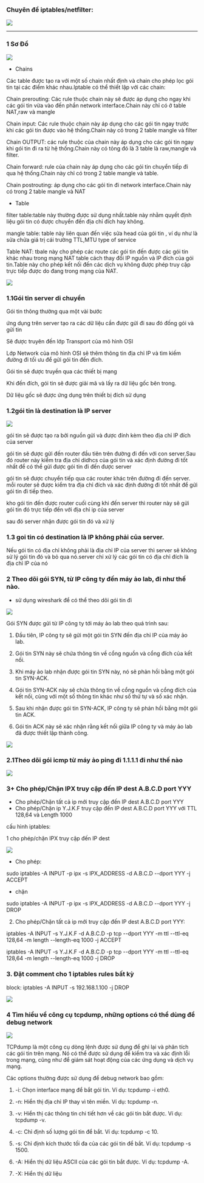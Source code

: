 ### Chuyên đề iptables/netfilter:

![](Iptables.jpg)

--- 

### 1 Sơ Đồ 

![](20200209022945.png)

- Chains

Các table được tạo ra với một số chain nhất định và chain cho phép lọc gói tin tại các điểm khác nhau.Iptable có thể thiết lập với các chain:

Chain prerouting: Các rule thuộc chain này sẽ được áp dụng cho ngay khi các gói tin vừa vào đến phần network interface.Chain này chỉ có ở table NAT,raw và mangle

Chain input: Các rule thuộc chain này áp dụng cho các gói tin ngay trước khi các gói tin được vào hệ thống.Chain này có trong 2 table mangle và filter

Chain OUTPUT: các rule thuộc của chain này áp dụng cho các gói tin ngay khi gói tin đi ra từ hệ thống.Chain này có tỏng đó là 3 table là raw,mangle và filter.

Chain forward: rule của chain này áp dụng cho các gói tin chuyển tiếp đi qua hệ thống.Chain này chỉ có trong 2 table mangle và table.

Chain postrouting: áp dụng cho các gói tin đi network interface.Chain này có trong 2 table mangle và NAT

- Table

filter table:table này thường được sử dụng nhất.table này nhằm quyết định liệu gói tin có được chuyển đến địa chỉ đích hay không.

mangle table: table này liên quan đến việc sửa head của gói tin , ví dụ như là sửa chửa giá trị cái trường TTL,MTU type of service

Table NAT: tbale này cho phép các route các gói tin đến được các gói tin khác nhau trong mạng NAT table cách thay đổi IP nguồn và IP đích của gói tin.Table này cho phép kết nối đến các dịch vụ không được phép truy cập trực tiếp được do đang trong mạng của NAT.

![](rule.png)

### 1.1Gói tin server di chuyển

Gói tin thông thường qua một vài bước

 ứng dụng trên server tạo ra các dữ liệu cần được gửi đi sau đó đống gói và gửi tin

Sẽ được truyên đến lớp Transport của mô hình OSI

Lớp Network của mô hình OSI sẽ thêm thông tin địa chỉ IP và tìm kiếm đường đi tối ưu để gửi gói tin đến đích.

Gói tin sẽ được truyền qua các thiết bị mạng

Khi đến đích, gói tin sẽ được giải mã và lấy ra dữ liệu gốc bên trong.

Dữ liệu gốc sẽ được ứng dụng trên thiết bị đích sử dụng

### 1.2gói tin là destination là IP server

![](unnamed.jpg)
 
gói tin sẽ được tạo ra bởi nguồn gửi và được đính kèm theo địa chỉ IP đích của server

gói tin sẽ được gửi đến router đầu tiên trên đường đi đến với con server.Sau đó router này kiểm tra địa chỉ didhcs của gói tin và xác định đường đi tốt nhất để có thể gửi được gói tin đi đến được server

gói tin sẽ được chuyển tiếp qua các router khác trên đường đi đến server. mỗi router sẽ được kiểm tra địa chỉ đích và xác định đường đi tốt nhất để gửi gói tin đi tiếp theo.

kho gói tin đến được router cuối cùng khi đến server thì router này sẽ gửi gói tin đó trực tiếp đến với địa chỉ ip của server

sau đó server nhận được gói tin đó và xử lý

### 1.3 goi tin có destination là IP không phải của server.

Nếu gói tin có địa chỉ không phải là địa chỉ IP của server thì server sẽ không sử lý gói tin đó và bỏ qua nó.server chỉ xử lý các gói tin có địa chỉ đích là địa chỉ IP của nó

### 2 Theo dõi gói SYN, từ IP công ty đến máy ảo lab, đi như thế nào.

- sử dụng wireshark để có thể theo dõi gói tin đi 

![](wireshark.png)

Gói SYN được gửi từ IP công ty tới máy ảo lab theo quá trình sau:

1. Đầu tiên, IP công ty sẽ gửi một gói tin SYN đến địa chỉ IP của máy ảo lab.

2. Gói tin SYN này sẽ chứa thông tin về cổng nguồn và cổng đích của kết nối.

3. Khi máy ảo lab nhận được gói tin SYN này, nó sẽ phản hồi bằng một gói tin SYN-ACK.

4. Gói tin SYN-ACK này sẽ chứa thông tin về cổng nguồn và cổng đích của kết nối, cùng với một số thông tin khác như số thứ tự  và số xác nhận.

5. Sau khi nhận được gói tin SYN-ACK, IP công ty sẽ phản hồi bằng một gói tin ACK.

6. Gói tin ACK này sẽ xác nhận rằng kết nối giữa IP công ty và máy ảo lab đã được thiết lập thành công.

![](hhhhhh.jpg)

### 2.1Theo dõi gói icmp từ máy ảo ping đi 1.1.1.1 đi như thế nào

![](1.1.1.1.png)

### 3+ Cho phép/Chặn IPX truy cập đến IP dest A.B.C.D port YYY
 + Cho phép/Chặn tất cả ip mới truy cập đến IP dest A.B.C.D port YYY
 + Cho phép/Chặn ip Y.J.K.F truy cập đến IP dest A.B.C.D port YYY với TTL 128,64 và Length 1000

 cấu hình iptables:

 1 cho phép/chặn IPX truy cập đến 
IP dest

![](iptables.png)

- Cho phép: 

sudo iptables -A INPUT -p ipx -s IPX_ADDRESS -d A.B.C.D --dport YYY -j ACCEPT

- chặn

sudo iptables -A INPUT -p ipx -s IPX_ADDRESS -d A.B.C.D --dport YYY -j DROP

2. Cho phép/Chặn tất cả ip mới truy cập đến IP dest A.B.C.D port YYY:

iptables -A INPUT -s Y.J.K.F -d A.B.C.D -p tcp --dport YYY -m ttl --ttl-eq 128,64 -m length --length-eq 1000 -j ACCEPT


iptables -A INPUT -s Y.J.K.F -d A.B.C.D -p tcp --dport YYY -m ttl --ttl-eq 128,64 -m length --length-eq 1000 -j DROP

### 3. Đặt comment cho 1 iptables rules bất kỳ

block: iptables -A INPUT -s 192.168.1.100 -j DROP

![](chan.png)

### 4 Tìm hiểu về công cụ tcpdump, những options có thể dùng để debug network

![](tcpdumptcpdump.jpg)

TCPdump là một công cụ dòng lệnh được sử dụng để ghi lại và phân tích các gói tin trên mạng. Nó có thể được sử dụng để kiểm tra và xác định lỗi trong mạng, cũng như để giám sát hoạt động của các ứng dụng và dịch vụ mạng.


Các options thường được sử dụng để debug network bao gồm:

1. -i: Chọn interface mạng để bắt gói tin. Ví dụ: tcpdump -i eth0.

2. -n: Hiển thị địa chỉ IP thay vì tên miền. Ví dụ: tcpdump -n.

3. -v: Hiển thị các thông tin chi tiết hơn về các gói tin bắt được. Ví dụ: tcpdump -v.

4. -c: Chỉ định số lượng gói tin để bắt. Ví dụ: tcpdump -c 10.

5. -s: Chỉ định kích thước tối đa của các gói tin để bắt. Ví dụ: tcpdump -s 1500.

6. -A: Hiển thị dữ liệu ASCII của các gói tin bắt được. Ví dụ: tcpdump -A.

7. -X: Hiển thị dữ liệu
